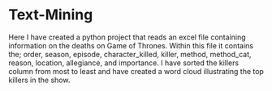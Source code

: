 # Text-Mining
Here I have created a python project that reads an excel file containing information on the deaths on Game of Thrones. Within this file it contains the; order,	season, episode,	character_killed,	killer,	method,	method_cat,	reason,	location,	allegiance,	and importance. I have sorted the killers column from most to least and have created a word cloud illustrating the top killers in the show.
